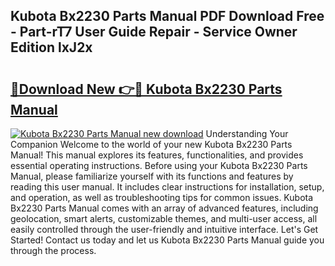 ## Kubota Bx2230 Parts Manual PDF Download Free - Part-rT7 User Guide Repair - Service Owner Edition lxJ2x

# <h2><a href="http://bc92874.oget.top/?id=Kubota+Bx2230+Parts+Manual">🔗Download New 👉🔴 Kubota Bx2230 Parts Manual</a></h2>

[![Kubota Bx2230 Parts Manual new download](https://i.imgur.com/5g1atiW.png)](http://bc92874.oget.top/?id=Kubota+Bx2230+Parts+Manual)
Understanding Your Companion Welcome to the world of your new Kubota Bx2230 Parts Manual! This manual explores its features, functionalities, and provides essential operating instructions. Before using your Kubota Bx2230 Parts Manual, please familiarize yourself with its functions and features by reading this user manual. It includes clear instructions for installation, setup, and operation, as well as troubleshooting tips for common issues. Kubota Bx2230 Parts Manual comes with an array of advanced features, including geolocation, smart alerts, customizable themes, and multi-user access, all easily controlled through the user-friendly and intuitive interface. Let's Get Started! Contact us today and let us Kubota Bx2230 Parts Manual guide you through the process.
